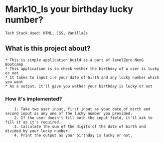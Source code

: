 # Mark10_Is your birthday lucky number?
    
    Tech Stack Used: HTML, CSS, VanillaJs
    

## What is this project about?
    * This is simple application build as a part of levelZero NeoG Bootcamp
    * This application is to check wether the birthday of a user is lucky or not
    * It takes to input i,e your date of birth and any lucky number which you want
    * As a output, it'll give you wether your birthday is lucky or not

### How it's implemented?

        1. Take two user input, first input as your date of birth and second input as any one of the lucky number you provided.
        2. If the user doesn't fill both the input field, it'll ask to fill it as it's required.
        3. Calculate the sum of the digits of the date of birth and divided by your lucky number.
        4. Print the output as your birthday is lucky or not.
